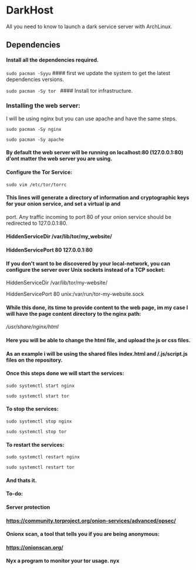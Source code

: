 # DarkHost
All you need to know to launch a dark service server with ArchLinux.

## Dependencies
#### Install all the dependencies required.

```sudo pacman -Syyu``` #### first we update the system to get the latest dependencies versions.

```sudo pacman -Sy tor ``` #### Install tor infrastructure.

### Installing the web server:

I will be using nginx but you can use apache and have the same steps.

```sudo pacman -Sy nginx```

```sudo pacman -Sy apache```

#### By default the web server will be running on localhost:80 (127.0.0.1:80) d'ont matter the web server you are using.

#### Configure the Tor Service:

```sudo vim /etc/tor/torrc```

#### This lines will generate a directory of information and cryptographic keys for your onion service, and set a virtual ip and 
port. Any traffic incoming to port 80 of your onion service should be redirected to 127.0.0.1:80.

#### HiddenServiceDir /var/lib/tor/my_website/

#### HiddenServicePort 80 127.0.0.1:80

#### If you don't want to be discovered by your local-network, you can configure the server over Unix sockets instead of a TCP socket:

HiddenServiceDir /var/lib/tor/my-website/

HiddenServicePort 80 unix:/var/run/tor-my-website.sock

#### While this done, its time to provide content to the web page, im my case I will have the page content directory to the nginx path:

*/usr/share/nginx/html*

#### Here you will be able to change the html file, and upload the js or css files.

#### As an example i will be using the shared files index.html and /.js/script.js files on the repository.

#### Once this steps done we will start the services:

```sudo systemctl start nginx```

```sudo systemctl start tor```

#### To stop the services:

```sudo systemctl stop nginx```

```sudo systemctl stop tor```

#### To restart the services:

```sudo systemctl restart nginx```

```sudo systemctl restart tor```

#### And thats it.

#### To-do:

#### Server protection

#### https://community.torproject.org/onion-services/advanced/opsec/

#### Onionx scan, a tool that tells you if you are being anonymous:

#### https://onionscan.org/

#### Nyx a program to monitor your tor usage. nyx


